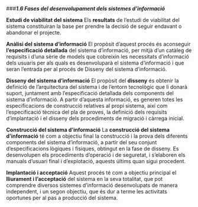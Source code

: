 ###___1.6 Fases del desenvolupament dels sistemes d’informació___

**Estudi de viabilitat del sistema**
Els **resultats** de l’estudi de viabilitat del sistema constituiran la base per prendre la decisió de seguir endavant o abandonar el projecte.

**Anàlisi del sistema d’informació**
El propòsit d’aquest procés és aconseguir **l’especificació detallada** del sistema d’informació, per mitjà d’un catàleg de requisits i d’una sèrie de models que cobreixin les necessitats d’informació dels usuaris per als quals es desenvoluparà el sistema d’informació i que seran l’entrada per al procés de Disseny del sistema d’informació.

**Disseny del sistema d’informació**
El propòsit del **disseny** és obtenir la definició de l’arquitectura del sistema i de l’entorn tecnològic que li donarà suport, juntament amb l’especificació detallada dels components del sistema d’informació. A partir d’aquesta informació, es generen totes les especificacions de construcció relatives al propi sistema, així com l’especificació tècnica del pla de proves, la definició dels requisits d’implantació i el disseny dels procediments de migració i càrrega inicial.

**Construcció del sistema d’informació**
La **construcció del sistema d’informació** té com a objectiu final la construcció i la prova dels diferents components del sistema d’informació, a partir del seu conjunt d’especificacions lògiques i físiques, obtingut en la fase de disseny. Es desenvolupen els procediments d’operació i de seguretat, i s’elaboren els manuals d’usuari final i d’explotació, aquests últims quan sigui procedent.

**Implantació i acceptació**
Aquest procés té com a objectiu principal el **lliurament i l’acceptació** del sistema en la seva totalitat, que pot comprendre diversos sistemes d’informació desenvolupats de manera independent, i un segon objectiu, que és dur a terme les activitats oportunes per al pas a producció del sistema.

